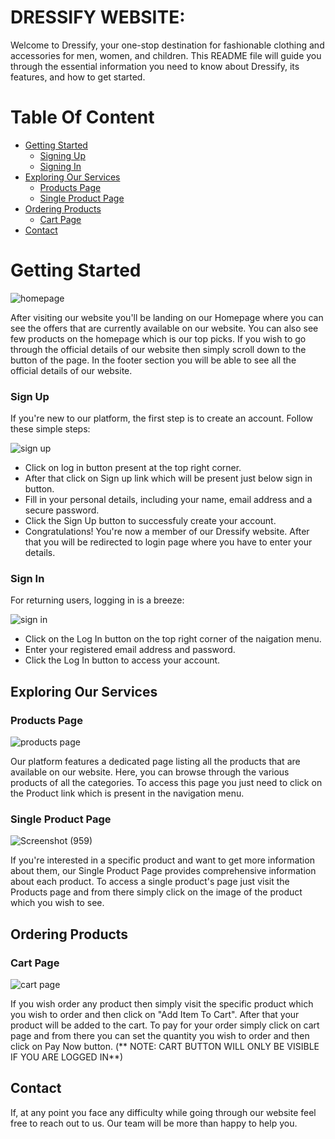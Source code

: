 # DRESSIFY WEBSITE:

Welcome to Dressify, your one-stop destination for fashionable clothing and accessories for men, women, and children. This README file will guide you through the essential information you need to know about Dressify, its features, and how to get started.

# Table Of Content

- [Getting Started](#getting-started)
  - [Signing Up](#sign-up)
  - [Signing In](#sign-in)
- [Exploring Our Services](#exploring-our-services)
  - [Products Page](#products-page)
  - [Single Product Page](#single-product-page) 
- [Ordering Products](#ordering-products)
  - [Cart Page](#cart-page)
- [Contact](#contact)

# Getting Started

![homepage](https://github.com/astik0398/ambiguous-oven-8467/assets/123920314/d38dbbd6-60a5-42ac-a7d8-67899e53293d)

After visiting our website you'll be landing on our Homepage where you can see the offers that are currently available on our website. You can also see few products on the homepage which is our top picks. If you wish to go through the official details of our website then simply scroll down to the button of the page. In the footer section you will be able to see all the official details of our website.

### Sign Up
If you're new to our platform, the first step is to create an account. Follow these simple steps:

![sign up](https://github.com/astik0398/ambiguous-oven-8467/assets/123920314/cf79b01a-2c5c-4bd3-9e93-15cb70dd8922)

* Click on log in button present at the top right corner.
* After that click on Sign up link which will be present just below sign in button.
* Fill in your personal details, including your name, email address and a secure password.
* Click the Sign Up button to successfuly create your account.
* Congratulations! You're now a member of our Dressify website. After that you will be redirected to login page where you have to enter your details.

### Sign In
For returning users, logging in is a breeze:

![sign in](https://github.com/astik0398/ambiguous-oven-8467/assets/123920314/018701e9-69fd-43e1-ac2d-286b106ffb00)

* Click on the Log In button on the top right corner of the naigation menu.
* Enter your registered email address and password.
* Click the Log In button to access your account.

## Exploring Our Services

### Products Page

![products page](https://github.com/astik0398/ambiguous-oven-8467/assets/123920314/a1b76f15-65f8-40f4-9d14-d59194333cfc)

Our platform features a dedicated page listing all the products that are available on our website. Here, you can browse through the various products of all the categories. To access this page you just need to click on the Product link which is present in the navigation menu.

### Single Product Page

![Screenshot (959)](https://github.com/astik0398/ambiguous-oven-8467/assets/123920314/ad22cfb2-8392-4ff2-8b96-0b039f50ab86)

If you're interested in a specific product and want to get more information about them, our Single Product Page provides comprehensive information about each product. To access a single product's page just visit the Products page and from there simply click on the image of the product which you wish to see.

## Ordering Products

### Cart Page

![cart page](https://github.com/astik0398/ambiguous-oven-8467/assets/123920314/19f8948b-a3d0-489d-93d0-0e54d702f996)

If you wish order any product then simply visit the specific product which you wish to order and then click on "Add Item To Cart". After that your product will be added to the cart. To pay for your order simply click on cart page and from there you can set the quantity you wish to order and then click on Pay Now button. (** NOTE: CART BUTTON WILL ONLY BE VISIBLE IF YOU ARE LOGGED IN**)

## Contact
If, at any point you face any difficulty while going through our website feel free to reach out to us. Our team will be more than happy to help you.
